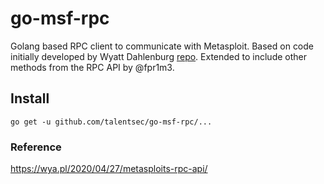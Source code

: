 # go-msf-rpc
Golang based RPC client to communicate with Metasploit. Based on code initially developed by Wyatt Dahlenburg [repo](https://github.com/wdahlenburg/msf-rpc-client). Extended to include other methods from the RPC API by @fpr1m3.

## Install
`go get -u github.com/talentsec/go-msf-rpc/...`

### Reference
https://wya.pl/2020/04/27/metasploits-rpc-api/
